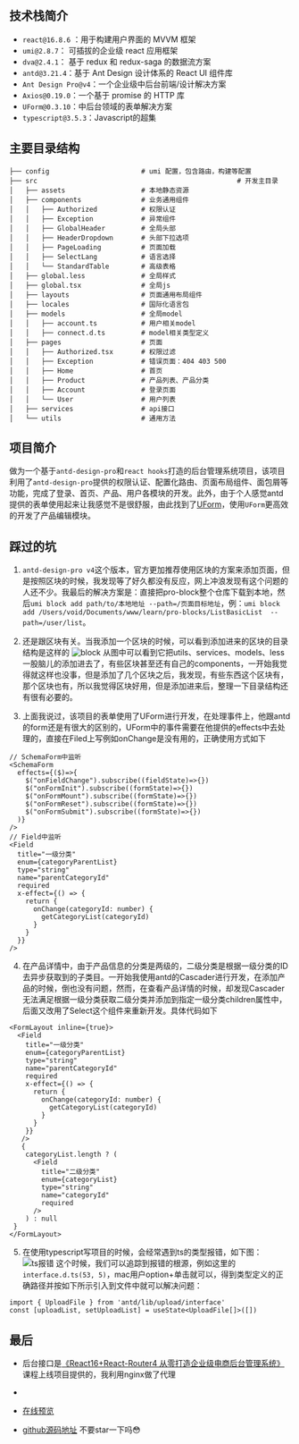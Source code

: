 ##  技术栈简介
* `react@16.8.6` ：用于构建用户界面的 MVVM 框架
* `umi@2.8.7`： 可插拔的企业级 react 应用框架
* `dva@2.4.1`： 基于 redux 和 redux-saga 的数据流方案
* `antd@3.21.4`：基于 Ant Design 设计体系的 React UI 组件库
* `Ant Design Pro@v4`：一个企业级中后台前端/设计解决方案
* `Axios@0.19.0`：一个基于 promise 的 HTTP 库
* `UForm@0.3.10`：中后台领域的表单解决方案
* `typescript@3.5.3`：Javascript的超集

## 主要目录结构
```
├── config                       # umi 配置，包含路由，构建等配置
├── src													 # 开发主目录
│   ├── assets                   # 本地静态资源
│   ├── components               # 业务通用组件
│   │   ├── Authorized           # 权限认证
│   │   ├── Exception            # 异常组件
│   │   ├── GlobalHeader         # 全局头部
│   │   ├── HeaderDropdown       # 头部下拉选项
│   │   ├── PageLoading          # 页面加载
│   │   ├── SelectLang           # 语言选择
│   │   └── StandardTable        # 高级表格
│   ├── global.less              # 全局样式
│   ├── global.tsx               # 全局js
│   ├── layouts                  # 页面通用布局组件
│   ├── locales                  # 国际化语言包
│   ├── models                   # 全局model
│   │   ├── account.ts           # 用户相关model
│   │   ├── connect.d.ts         # model相关类型定义
│   ├── pages                    # 页面
│   │   ├── Authorized.tsx       # 权限过滤
│   │   ├── Exception            # 错误页面：404 403 500
│   │   ├── Home                 # 首页
│   │   ├── Product              # 产品列表、产品分类
│   │   ├── Account              # 登录页面
│   │   └── User                 # 用户列表
│   ├── services                 # api接口
│   └── utils                    # 通用方法
```

## 项目简介
做为一个基于`antd-design-pro`和`react hooks`打造的后台管理系统项目，该项目利用了`antd-design-pro`提供的权限认证、配置化路由、页面布局组件、面包屑等功能，完成了登录、首页、产品、用户各模块的开发。此外，由于个人感觉antd提供的表单使用起来让我感觉不是很舒服，由此找到了[UForm](https://uformjs.org/#/MpI2Ij/dNFzFyTb)，使用`UForm`更高效的开发了产品编辑模块。

## 踩过的坑
1.  `antd-design-pro v4`这个版本，官方更加推荐使用区块的方案来添加页面，但是按照区块的时候，我发现等了好久都没有反应，网上冲浪发现有这个问题的人还不少。我最后的解决方案是：直接把pro-block整个仓库下载到本地，然后`umi block add path/to/本地地址 --path=/页面目标地址`，例：`umi block add /Users/void/Documents/www/learn/pro-blocks/ListBasicList  --path=/user/list`。

2. 还是跟区块有关。当我添加一个区块的时候，可以看到添加进来的区块的目录结构是这样的
![block](http://pw6c7a9jx.bkt.clouddn.com/1565762156894.jpg)
从图中可以看到它把utils、services、models、less一股脑儿的添加进去了，有些区块甚至还有自己的components，一开始我觉得就这样也没事，但是添加了几个区块之后，我发现，有些东西这个区块有，那个区块也有，所以我觉得区块好用，但是添加进来后，整理一下目录结构还有很有必要的。

3. 上面我说过，该项目的表单使用了UForm进行开发，在处理事件上，他跟antd的form还是有很大的区别的，UForm中的事件需要在他提供的effects中去处理的，直接在Filed上写例如onChange是没有用的，正确使用方式如下
```
// SchemaForm中监听
<SchemaForm
  effects={($)=>{
    $("onFieldChange").subscribe((fieldState)=>{})
    $("onFormInit").subscribe((formState)=>{})
    $("onFormMount").subscribe((formState)=>{})
    $("onFormReset").subscribe((formState)=>{})
    $("onFormSubmit").subscribe((formState)=>{})
  )}
/>
// Field中监听
<Field
  title="一级分类"
  enum={categoryParentList}
  type="string"
  name="parentCategoryId"
  required
  x-effect={() => {
    return {
      onChange(categoryId: number) {
        getCategoryList(categoryId)
      }
    }
  }}
/>
```

4.  在产品详情中，由于产品信息的分类是两级的，二级分类是根据一级分类的ID去异步获取到的子类目。一开始我使用antd的Cascader进行开发，在添加产品的时候，倒也没有问题，然而，在查看产品详情的时候，却发现Cascader无法满足根据一级分类获取二级分类并添加到指定一级分类children属性中，后面又改用了Select这个组件来重新开发。具体代码如下
```
<FormLayout inline={true}>
  <Field
    title="一级分类"
    enum={categoryParentList}
    type="string"
    name="parentCategoryId"
    required
    x-effect={() => {
      return {
        onChange(categoryId: number) {
          getCategoryList(categoryId)
        }
      }
    }}
   />
   {
    categoryList.length ? (
      <Field
        title="二级分类"
        enum={categoryList}
        type="string"
        name="categoryId"
        required
      />
    ) : null
 }
</FormLayout>
```

5. 在使用typescript写项目的时候，会经常遇到ts的类型报错，如下图：
![ts报错](http://pw6c7a9jx.bkt.clouddn.com/WX20190814-143201.png)
这个时候，我们可以追踪到报错的根源，例如这里的`interface.d.ts(53, 5)`，mac用户option+单击就可以，得到类型定义的正确路径并按如下所示引入到文件中就可以解决问题：
```
import { UploadFile } from 'antd/lib/upload/interface'
const [uploadList, setUploadList] = useState<UploadFile[]>([])
```
## 最后

* 后台接口是[《React16+React-Router4  从零打造企业级电商后台管理系统》](https://coding.imooc.com/class/179.html)课程上线项目提供的，我利用nginx做了代理
* 

* [在线预览](http://antdpro.cixi518.com/)

* [github源码地址](https://github.com/Ljhhhhhh/antd-design-pro-learn) 不要star一下吗😳